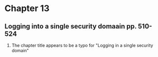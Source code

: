 # Chapter 13

## Logging into a single security domaain pp. 510-524
1. The chapter title appears to be a typo for "Logging in a single security domain"
